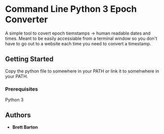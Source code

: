 # Command Line Python 3 Epoch Converter

A simple tool to covert epoch tiemstamps -> human readable dates and times. Meant to be easily accessiable from a terminal window so you don't have to go out to a website each time you need to convert a timestamp.

## Getting Started

Copy the python file to somewhere in your PATH or link it to somehwhere in your PATH.

### Prerequisites

Python 3

## Authors

* **Brett Barton**
